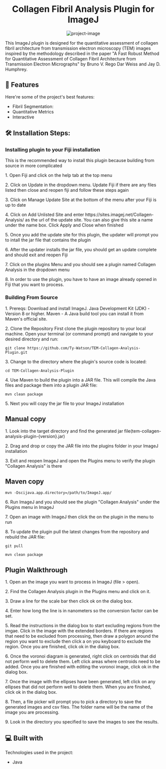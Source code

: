
<h1 align="center" id="title">Collagen Fibril Analysis Plugin for ImageJ</h1>

<p align="center"><img src="https://socialify.git.ci/Ty-Watson/TEM-Collagen-Analysis-Plugin/image?font=Inter&amp;language=1&amp;name=1&amp;owner=1&amp;pattern=Signal&amp;stargazers=1&amp;theme=Light" alt="project-image"></p>

<p id="description">This ImageJ plugin is designed for the quantitative assessment of collagen fibril architecture from transmission electron microscopy (TEM) images inspired by the methodology described in the paper "A Fast Robust Method for Quantitative Assessment of Collagen Fibril Architecture from Transmission Electron Micrographs" by Bruno V. Rego Dar Weiss and Jay D. Humphrey.</p>

  
  
<h2>🧐 Features</h2>

Here're some of the project's best features:

*   Fibril Segmentation:
*   Quantitative Metrics
*   Interactive

<h2>🛠️ Installation Steps:</h2>

<h3>Installing plugin to your Fiji installation</h3>

<p>This is the recommended way to install this plugin because building from source in more complicated</p>

<p>1. Open Fiji and click on the help tab at the top menu</p>

<p>2. Click on Update in the dropdown menu. Update Fiji if there are any files listed then close and reopen fiji and follow these steps again </p>

<p>3. Click on Manage Update Site at the bottom of the menu after your Fiji is up to date</p>

<p>4. Click on Add Unlisted Site and enter https://sites.imagej.net/Collagen-Analysis/ as the url of the update site. You can also give this site a name under the name box. Click Apply and Close when finished</p>

<p>5. Once you add the update site for this plugin, the updater will prompt you to intall the jar file that contains the plugin</p>

<p>6. After the updater installs the jar file, you should get an update complete and should exit and reopen Fiji</p>

<p>7. Click on the plugins Menu and you should see a plugin named Collagen Analysis in the dropdown menu</p>

<p>8. In order to use the plugin, you have to have an image already opened in Fiji that you want to process.</p>


<h3>Building From Source</h3>

<p>1. Prereqs: Download and install ImageJ. Java Development Kit (JDK) - Version 8 or higher. Maven - A Java build tool you can install it from Maven's official site.</p>

<p>2. Clone the Repository First clone the plugin repository to your local machine. Open your terminal (or command prompt) and navigate to your desired directory and run:</p>

```
git clone https://github.com/Ty-Watson/TEM-Collagen-Analysis-Plugin.git
```

<p>3. Change to the directory where the plugin's source code is located:</p>

```
cd TEM-Collagen-Analysis-Plugin
```

<p>4. Use Maven to build the plugin into a JAR file. This will compile the Java files and package them into a plugin JAR file:</p>

```
mvn clean package
```

<p>5. Next you will copy the jar file to your ImageJ installation</p>

<h2>Manual copy</h2>
<p>1. Look into the target directory and find the generated jar file(tem-collagen-analysis-plugin-{version}.jar)</p>
<p>2. Drag and drop or copy the JAR file into the plugins folder in your ImageJ installation</p>
<p>3. Exit and reopen ImageJ and open the Plugins menu to verify the plugin "Collagen Analysis" is there</p>

<h2>Maven copy</h2>

```
mvn -Dscijava.app.directory=/path/to/ImageJ.app/
```

<p>6. Run ImageJ and you should see the plugin "Collagen Analysis" under the Plugins menu in ImageJ</p>

<p>7. Open an image with ImageJ then click the on the plugin in the menu to run</p>

<p>8. To update the plugin pull the latest changes from the repository and rebuild the JAR file:</p>

```
git pull
```

```
mvn clean package
```

<h2>Plugin Walkthrough</h2>
<p>1. Open an the image you want to process in ImageJ (file > open).</p>
<p>2. Find the Collagen Analysis plugin in the Plugins menu and click on it.</p>
<p>3. Draw a line for the scale bar then click ok on the dialog box.</p>
<p>4. Enter how long the line is in nanometers so the conversion factor can be set.</p>
<p>5. Read the instructions in the dialog box to start excluding regions from the imgae. Click in the image with the extended borders. If there are regions that need to be excluded from processing, then draw a polygon around the region you want to exclude then click a on you keyboard to exclude the region. Once you are finished, click ok in the dialog box.</p>
<p>6. Once the voronoi diagram is generated, right click on centroids that did not perform well to delete them. Left click areas where centroids need to be added. Once you are finished with editing the voronoi image, click ok in the dialog box.</p>
<p>7. Once the image with the ellipses have been generated, left click on any ellipses that did not perform well to delete them. When you are finshed, click ok in the dialog box.</p>
<p>8. Then, a file picker will prompt you to pick a directory to save the generated images and csv files. The folder name will be the name of the image you are processing.</p>
<p>9. Look in the directory you specified to save the images to see the results.</p>
  
<h2>💻 Built with</h2>

Technologies used in the project:

*   Java





